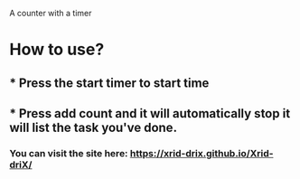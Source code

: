 
A counter with a timer

# How to use?

## * Press the start timer to start time
## * Press add count and it will automatically stop it will list the task you've done.

### You can visit the site here: https://xrid-drix.github.io/Xrid-driX/
